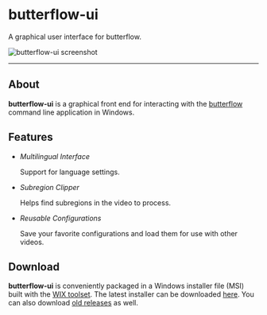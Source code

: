 # butterflow-ui
A graphical user interface for butterflow.

![butterflow-ui screenshot](https://i.imgur.com/aE6oIrQ.png)

---

## About

**butterflow-ui** is a graphical front end for interacting with the [butterflow](https://github.com/dthpham/butterflow) command line application in Windows.

## Features
* *Multilingual Interface*

  Support for language settings.

* *Subregion Clipper*

  Helps find subregions in the video to process.

* *Reusable Configurations*

  Save your favorite configurations and load them for use with other videos.

## Download

**butterflow-ui** is conveniently packaged in a Windows installer file (MSI) built with the [WIX toolset](http://wixtoolset.org). The latest installer can be downloaded [here](https://github.com/wagesj45/butterflow-ui/releases/latest). You can also download [old releases](https://github.com/wagesj45/butterflow-ui/releases) as well.
